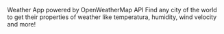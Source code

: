 Weather App powered by OpenWeatherMap API
Find any city of the world to get their properties of weather like temperatura, humidity, wind velocity and more!
